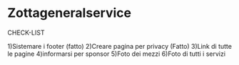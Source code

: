 # Zottageneralservice
CHECK-LIST

1)Sistemare i footer (fatto)
2)Creare pagina per privacy (Fatto)
3)Link di tutte le pagine
4)informarsi per sponsor
5)Foto dei mezzi
6)Foto di tutti i servizi
